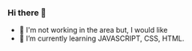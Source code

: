 ### Hi there 👋

- 🔭 I'm not working in the area but, I would like
- 🌱 I’m currently learning JAVASCRIPT, CSS, HTML.
